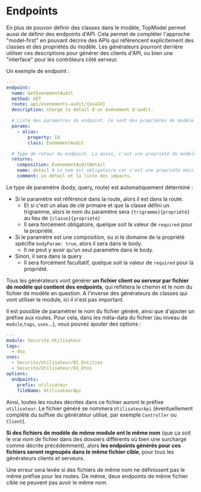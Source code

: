 # Endpoints

En plus de pouvoir définir des classes dans le modèle, TopModel permet aussi de définir des endpoints d'API. Cela permet de compléter l'approche "model-first" en pouvant décrire des APIs qui référencent explicitement des classes et des propriétés du modèle. Les générateurs pourront derrière utiliser ces descriptions pour générer des clients d'API, ou bien une "interface" pour les contrôleurs côté serveur.

Un exemple de endpoint :

```yaml
---
endpoint:
  name: GetEvenementAudit
  method: GET
  route: api/evenements-audit/{evaId}
  description: Charge le détail d'un événement d'audit.

  # Liste des paramètres du endpoint. Ce sont des propriétés de modèle comme pour les classes. Il peut ne pas y en avoir.
  params:
    - alias:
        property: Id
        class: EvenementAudit

  # Type de retour du endpoint. La aussi, c'est une propriété du modèle et il peut ne pas y en avoir.
  returns:
    composition: EvenementAuditDetail
    name: detail # Le nom est obligatoire car c'est une propriété mais il n'est pas utilisé.
    comment: Le détail et la liste des impacts.
```

Le type de paramètre (body, query, route) est automatiquement déterminé :

- Si le paramètre est référencé dans la route, alors il est dans la route.
  - Et si c'est un alias de clé primaire et que la classe défini un trigramme, alors le nom du paramètre sera `{trigramme}{propriété}` au lieu de `{classe}{propriété}`
  - Il sera forcément obligatoire, quelque soit la valeur de `required` pour la propriété.
- Si le paramètre est une composition, ou si le domaine de la propriété spécifie `bodyParam: true`, alors il sera dans le body.
  - Il ne peut y avoir qu'un seul paramètre dans le body.
- Sinon, il sera dans la query
  - Il sera forcément facultatif, quelque soit la valeur de `required` pour la propriété.

Tous les générateurs vont générer **un fichier client ou serveur par fichier de modèle qui contient des endpoints**, qui reflétera le chemin et le nom du fichier de modèle en question. A l'inverse des générateurs de classes qui vont utiliser le module, ici il n'est pas important.

Il est possible de paramétrer le nom du fichier généré, ainsi que d'ajouter un préfixe aux routes. Pour cela, dans les méta-data du fichier (au niveau de `module`,`tags`, `uses`...), vous pouvez ajouter des options :

```yaml
---
module: Securite.Utilisateur
tags:
  - dto
uses:
  - Securite/Utilisateur/02_Entities
  - Securite/Utilisateur/03_Dtos
options:
  endpoints:
    prefix: utilisateur
    fileName: UtilisateurApi
```

Ainsi, toutes les routes décrites dans ce fichier auront le préfixe `utilisateur`. Le fichier généré se nommera `UtilisateurApi` (éventuellement complété du suffixe du générateur utilisé, par exemple `Controller` ou `Client`).

**Si des fichiers de modèle de même module ont le même nom** (que ça soit le vrai nom de fichier dans des dossiers différents où bien une surcharge comme décrite précédemment), alors **les endpoints générés pour ces fichiers seront regroupés dans le même fichier cible**, pour tous les générateurs clients et serveurs.

Une erreur sera levée si des fichiers de même nom ne définissent pas le même préfixe pour les routes. De même, deux endpoints de même fichier cible ne peuvent pas avoir le même nom.
